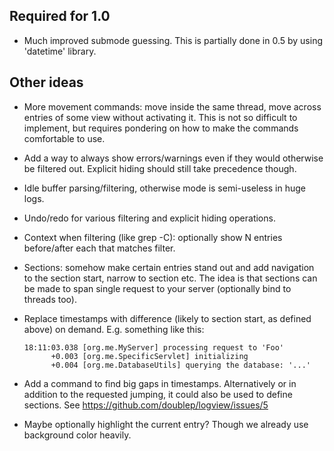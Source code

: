 ## Required for 1.0

* Much improved submode guessing.  This is partially done in 0.5 by
  using 'datetime' library.


## Other ideas

* More movement commands: move inside the same thread, move across
  entries of some view without activating it.  This is not so
  difficult to implement, but requires pondering on how to make the
  commands comfortable to use.

* Add a way to always show errors/warnings even if they would
  otherwise be filtered out.  Explicit hiding should still take
  precedence though.

* Idle buffer parsing/filtering, otherwise mode is semi-useless in
  huge logs.

* Undo/redo for various filtering and explicit hiding operations.

* Context when filtering (like grep -C): optionally show N entries
  before/after each that matches filter.

* Sections: somehow make certain entries stand out and add navigation
  to the section start, narrow to section etc.  The idea is that
  sections can be made to span single request to your server
  (optionally bind to threads too).

* Replace timestamps with difference (likely to section start, as
  defined above) on demand.  E.g. something like this:

      18:11:03.038 [org.me.MyServer] processing request to 'Foo'
            +0.003 [org.me.SpecificServlet] initializing
            +0.004 [org.me.DatabaseUtils] querying the database: '...'

* Add a command to find big gaps in timestamps.  Alternatively or in
  addition to the requested jumping, it could also be used to define
  sections.  See https://github.com/doublep/logview/issues/5

* Maybe optionally highlight the current entry?  Though we already use
  background color heavily.
